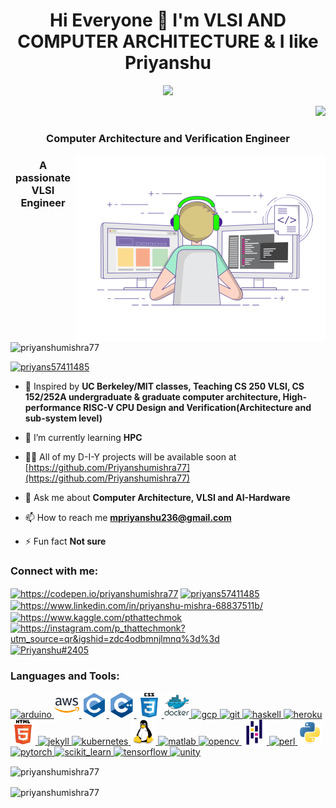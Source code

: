 <h1 align="center">Hi Everyone 👋 I'm VLSI AND COMPUTER ARCHITECTURE & I like Priyanshu</h1>
<p align="center">
  <img src= "https://media.giphy.com/media/iJDITngTvoma03ak0N/giphy.gif">
</p>

<div align="right"> <img src="https://lh3.googleusercontent.com/drive-viewer/AITFw-wNgHtVArJqDWFZH7DUcwAbzpu26klwPbCU4ebsHtrqHBB_lyIXJHLglmmgXCrG49_ynkjnlWxFBFQOfWyPqBXraxSJqg=s2560"> </div>
<h3 align="center">Computer Architecture and Verification Engineer</h3>
<img align="right" alt="Coding" width="400" src="https://raw.githubusercontent.com/devSouvik/devSouvik/master/gif3.gif">


<h3 align="center">A passionate VLSI Engineer</h3>

<p align="left"> <img src="https://komarev.com/ghpvc/?username=priyanshumishra77&label=Profile%20views&color=0e75b6&style=flat" alt="priyanshumishra77" /> </p>

<p align="left"> <a href="https://twitter.com/priyans57411485" target="blank"><img src="https://img.shields.io/twitter/follow/priyans57411485?logo=twitter&style=for-the-badge" alt="priyans57411485" /></a> </p>

- 🌱 Inspired by **UC Berkeley/MIT classes, Teaching CS 250 VLSI, CS 152/252A undergraduate & graduate computer architecture, High-performance RISC-V CPU Design and Verification(Architecture and sub-system level)**
- 🌱 I’m currently learning **HPC**

- 👨‍💻 All of my D-I-Y projects will be available soon at [https://github.com/Priyanshumishra77](https://github.com/Priyanshumishra77)

- 💬 Ask me about **Computer Architecture, VLSI and AI-Hardware**

- 📫 How to reach me **mpriyanshu236@gmail.com**

- ⚡ Fun fact **Not sure**

<h3 align="left">Connect with me:</h3>
<p align="left">
<a href="https://codepen.io/https://codepen.io/priyanshumishra77" target="blank"><img align="center" src="https://raw.githubusercontent.com/rahuldkjain/github-profile-readme-generator/master/src/images/icons/Social/codepen.svg" alt="https://codepen.io/priyanshumishra77" height="30" width="40" /></a>
<a href="https://twitter.com/priyans57411485" target="blank"><img align="center" src="https://raw.githubusercontent.com/rahuldkjain/github-profile-readme-generator/master/src/images/icons/Social/twitter.svg" alt="priyans57411485" height="30" width="40" /></a>
<a href="https://linkedin.com/in/https://www.linkedin.com/in/priyanshu-mishra-68837511b/" target="blank"><img align="center" src="https://raw.githubusercontent.com/rahuldkjain/github-profile-readme-generator/master/src/images/icons/Social/linked-in-alt.svg" alt="https://www.linkedin.com/in/priyanshu-mishra-68837511b/" height="30" width="40" /></a>
<a href="https://kaggle.com/https://www.kaggle.com/pthattechmok" target="blank"><img align="center" src="https://raw.githubusercontent.com/rahuldkjain/github-profile-readme-generator/master/src/images/icons/Social/kaggle.svg" alt="https://www.kaggle.com/pthattechmok" height="30" width="40" /></a>
<a href="https://instagram.com/https://instagram.com/p_thattechmonk?utm_source=qr&igshid=zdc4odbmnjlmnq%3d%3d" target="blank"><img align="center" src="https://raw.githubusercontent.com/rahuldkjain/github-profile-readme-generator/master/src/images/icons/Social/instagram.svg" alt="https://instagram.com/p_thattechmonk?utm_source=qr&igshid=zdc4odbmnjlmnq%3d%3d" height="30" width="40" /></a>
<a href="https://discord.gg/Priyanshu#2405" target="blank"><img align="center" src="https://raw.githubusercontent.com/rahuldkjain/github-profile-readme-generator/master/src/images/icons/Social/discord.svg" alt="Priyanshu#2405" height="30" width="40" /></a>
</p>

<h3 align="left">Languages and Tools:</h3>
<p align="left"> <a href="https://www.arduino.cc/" target="_blank" rel="noreferrer"> <img src="https://cdn.worldvectorlogo.com/logos/arduino-1.svg" alt="arduino" width="40" height="40"/> </a> <a href="https://aws.amazon.com" target="_blank" rel="noreferrer"> <img src="https://raw.githubusercontent.com/devicons/devicon/master/icons/amazonwebservices/amazonwebservices-original-wordmark.svg" alt="aws" width="40" height="40"/> </a> <a href="https://www.cprogramming.com/" target="_blank" rel="noreferrer"> <img src="https://raw.githubusercontent.com/devicons/devicon/master/icons/c/c-original.svg" alt="c" width="40" height="40"/> </a> <a href="https://www.w3schools.com/cpp/" target="_blank" rel="noreferrer"> <img src="https://raw.githubusercontent.com/devicons/devicon/master/icons/cplusplus/cplusplus-original.svg" alt="cplusplus" width="40" height="40"/> </a> <a href="https://www.w3schools.com/css/" target="_blank" rel="noreferrer"> <img src="https://raw.githubusercontent.com/devicons/devicon/master/icons/css3/css3-original-wordmark.svg" alt="css3" width="40" height="40"/> </a> <a href="https://www.docker.com/" target="_blank" rel="noreferrer"> <img src="https://raw.githubusercontent.com/devicons/devicon/master/icons/docker/docker-original-wordmark.svg" alt="docker" width="40" height="40"/> </a> <a href="https://cloud.google.com" target="_blank" rel="noreferrer"> <img src="https://www.vectorlogo.zone/logos/google_cloud/google_cloud-icon.svg" alt="gcp" width="40" height="40"/> </a> <a href="https://git-scm.com/" target="_blank" rel="noreferrer"> <img src="https://www.vectorlogo.zone/logos/git-scm/git-scm-icon.svg" alt="git" width="40" height="40"/> </a> <a href="https://www.haskell.org/" target="_blank" rel="noreferrer"> <img src="https://upload.wikimedia.org/wikipedia/commons/1/1c/Haskell-Logo.svg" alt="haskell" width="40" height="40"/> </a> <a href="https://heroku.com" target="_blank" rel="noreferrer"> <img src="https://www.vectorlogo.zone/logos/heroku/heroku-icon.svg" alt="heroku" width="40" height="40"/> </a> <a href="https://www.w3.org/html/" target="_blank" rel="noreferrer"> <img src="https://raw.githubusercontent.com/devicons/devicon/master/icons/html5/html5-original-wordmark.svg" alt="html5" width="40" height="40"/> </a> <a href="https://jekyllrb.com/" target="_blank" rel="noreferrer"> <img src="https://www.vectorlogo.zone/logos/jekyllrb/jekyllrb-icon.svg" alt="jekyll" width="40" height="40"/> </a> <a href="https://kubernetes.io" target="_blank" rel="noreferrer"> <img src="https://www.vectorlogo.zone/logos/kubernetes/kubernetes-icon.svg" alt="kubernetes" width="40" height="40"/> </a> <a href="https://www.linux.org/" target="_blank" rel="noreferrer"> <img src="https://raw.githubusercontent.com/devicons/devicon/master/icons/linux/linux-original.svg" alt="linux" width="40" height="40"/> </a> <a href="https://www.mathworks.com/" target="_blank" rel="noreferrer"> <img src="https://upload.wikimedia.org/wikipedia/commons/2/21/Matlab_Logo.png" alt="matlab" width="40" height="40"/> </a> <a href="https://opencv.org/" target="_blank" rel="noreferrer"> <img src="https://www.vectorlogo.zone/logos/opencv/opencv-icon.svg" alt="opencv" width="40" height="40"/> </a> <a href="https://pandas.pydata.org/" target="_blank" rel="noreferrer"> <img src="https://raw.githubusercontent.com/devicons/devicon/2ae2a900d2f041da66e950e4d48052658d850630/icons/pandas/pandas-original.svg" alt="pandas" width="40" height="40"/> </a> <a href="https://www.perl.org/" target="_blank" rel="noreferrer"> <img src="https://api.iconify.design/logos-perl.svg" alt="perl" width="40" height="40"/> </a> <a href="https://www.python.org" target="_blank" rel="noreferrer"> <img src="https://raw.githubusercontent.com/devicons/devicon/master/icons/python/python-original.svg" alt="python" width="40" height="40"/> </a> <a href="https://pytorch.org/" target="_blank" rel="noreferrer"> <img src="https://www.vectorlogo.zone/logos/pytorch/pytorch-icon.svg" alt="pytorch" width="40" height="40"/> </a> <a href="https://scikit-learn.org/" target="_blank" rel="noreferrer"> <img src="https://upload.wikimedia.org/wikipedia/commons/0/05/Scikit_learn_logo_small.svg" alt="scikit_learn" width="40" height="40"/> </a> <a href="https://www.tensorflow.org" target="_blank" rel="noreferrer"> <img src="https://www.vectorlogo.zone/logos/tensorflow/tensorflow-icon.svg" alt="tensorflow" width="40" height="40"/> </a> <a href="https://unity.com/" target="_blank" rel="noreferrer"> <img src="https://www.vectorlogo.zone/logos/unity3d/unity3d-icon.svg" alt="unity" width="40" height="40"/> </a> </p>

<p><img align="center" src="https://github-readme-stats.vercel.app/api/top-langs?username=priyanshumishra77&show_icons=true&locale=en&layout=compact" alt="priyanshumishra77" /></p>

<p><img align="center" src="https://github-readme-streak-stats.herokuapp.com/?user=priyanshumishra77&" alt="priyanshumishra77" /></p>

